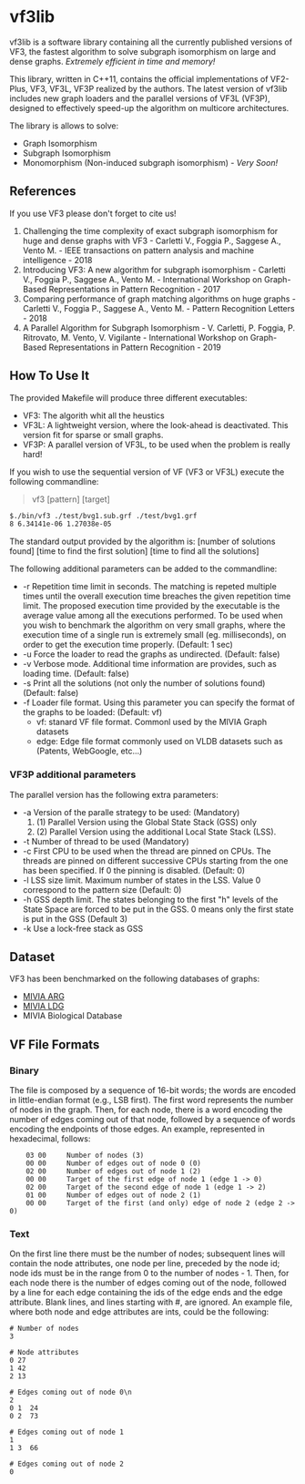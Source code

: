 # vf3lib
vf3lib is a software library containing all the currently published versions of VF3, the fastest algorithm to solve subgraph isomorphism on large and dense graphs. *Extremely efficient in time and memory!* 

This library, written in C++11, contains the official implementations of VF2-Plus, VF3, VF3L, VF3P realized by the authors.
The latest version of vf3lib includes new graph loaders and the parallel versions of VF3L (VF3P), designed to effectively speed-up the algorithm on multicore architectures.

The library is allows to solve: 
* Graph Isomorphism
* Subgraph Isomorphism
* Monomorphism (Non-induced subgraph isomorphism) - *Very Soon!*

## References

If you use VF3 please don't forget to cite us!

1. Challenging the time complexity of exact subgraph isomorphism for huge and dense graphs with VF3 - Carletti V., Foggia P., Saggese A., Vento M. - IEEE transactions on pattern analysis and machine intelligence - 2018
2. Introducing VF3: A new algorithm for subgraph isomorphism - Carletti V., Foggia P., Saggese A., Vento M. - International Workshop on Graph-Based Representations in Pattern Recognition - 2017
3. Comparing performance of graph matching algorithms on huge graphs - Carletti V., Foggia P., Saggese A., Vento M. - Pattern Recognition Letters - 2018
4. A Parallel Algorithm for Subgraph Isomorphism - V. Carletti, P. Foggia, P. Ritrovato, M. Vento, V. Vigilante - International Workshop on Graph-Based Representations in Pattern Recognition - 2019

## How To Use It
The provided Makefile will produce three different executables:
- VF3: The algorith whit all the heustics
- VF3L: A lightweight version, where the look-ahead is deactivated. This version fit for sparse or small graphs.
- VF3P: A parallel version of VF3L, to be used when the problem is really hard! 

If you wish to use the sequential version of VF (VF3 or VF3L) execute the following commandline: 

> vf3 [pattern] [target]

```bash
$./bin/vf3 ./test/bvg1.sub.grf ./test/bvg1.grf
8 6.34141e-06 1.27038e-05
```

The standard output provided by the algorithm is: [number of solutions found] [time to find the first solution] [time to find all the solutions]

The following additional parameters can be added to the commandline:
* -r Repetition time limit in seconds. The matching is repeted multiple times until the overall execution time breaches the given repetition time limit. The proposed execution time provided by the executable is the average value among all the executions performed. To be used when you wish to benchmark the algorithm on very small graphs, where the execution time of a single run is extremely small (eg. milliseconds), on order to get the execution time properly. (Default: 1 sec)
* -u Force the loader to read the graphs as undirected. (Default: false)
* -v Verbose mode. Additional time information are provides, such as loading time. (Default: false)
* -s Print all the solutions (not only the number of solutions found) (Default: false)
* -f Loader file format. Using this parameter you can specify the format of the graphs to be loaded: (Default: vf)
  * vf: stanard VF file format. Commonl used by the MIVIA Graph datasets
  * edge: Edge file format commonly used on VLDB datasets such as (Patents, WebGoogle, etc...)

### VF3P additional parameters
The parallel version has the following extra parameters:
* -a Version of the paralle strategy to be used: (Mandatory)
  1. (1) Parallel Version using the Global State Stack (GSS) only
  2. (2) Parallel Version using the additional Local State Stack (LSS).
* -t Number of thread to be used (Mandatory)
* -c First CPU to be used when the thread are pinned on CPUs. The threads are pinned on different successive CPUs starting from the one has been specified. If 0 the pinning is disabled. (Default: 0)
* -l LSS size limit. Maximum number of states in the LSS. Value 0 correspond to the pattern size (Default: 0)
* -h GSS depth limit. The states belonging to the first "h" levels of the State Space are forced to be put in the GSS. 0 means only the first state is put in the GSS (Default 3)
* -k Use a lock-free stack as GSS

## Dataset
VF3 has been benchmarked on the following databases of graphs:
* [MIVIA ARG](https://mivia.unisa.it/datasets/graph-database/arg-database/)
* [MIVIA LDG](https://mivia.unisa.it/datasets/graph-database/mivia2-graph-database/)
* MIVIA Biological Database

## VF File Formats

### Binary
The file is composed by a sequence of 16-bit words; the words are encoded in little-endian format (e.g., LSB first).
The first word represents the number of nodes in the graph. Then, for each node, there is a word encoding the number of edges coming out of that node, followed by a sequence of words encoding the endpoints of those edges.
An example, represented in hexadecimal, follows:

```
    03 00     Number of nodes (3)
    00 00     Number of edges out of node 0 (0)
    02 00     Number of edges out of node 1 (2)
    00 00     Target of the first edge of node 1 (edge 1 -> 0)
    02 00     Target of the second edge of node 1 (edge 1 -> 2)
    01 00     Number of edges out of node 2 (1)
    00 00     Target of the first (and only) edge of node 2 (edge 2 -> 0)
```
    
### Text
On the first line there must be the number of nodes; subsequent lines will contain the node attributes, one node per line, preceded by the node id; node ids must be in the range from 0 to the number of nodes - 1.
Then, for each node there is the number of edges coming out of the node, followed by a line for each edge containing the ids of the edge ends and the edge attribute. 
Blank lines, and lines starting with #, are ignored.
An example file, where both node and edge attributes are ints, could be the following:

```
# Number of nodes
3

# Node attributes
0 27
1 42
2 13	 

# Edges coming out of node 0\n
2
0 1  24
0 2  73

# Edges coming out of node 1
1
1 3  66

# Edges coming out of node 2
0
```
